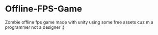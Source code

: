 # Offline-FPS-Game

Zombie offline fps game made with unity using some free assets cuz m a programmer not a designer ;)
